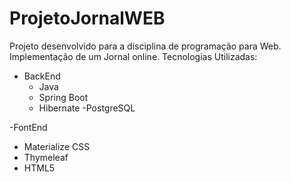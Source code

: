 # ProjetoJornalWEB

Projeto desenvolvido para a disciplina de programação para Web. Implementação de um Jornal online.
Tecnologias Utilizadas:
  - BackEnd
    - Java
    - Spring Boot
    - Hibernate
    -PostgreSQL
    
 -FontEnd
  - Materialize CSS
  - Thymeleaf
  - HTML5
